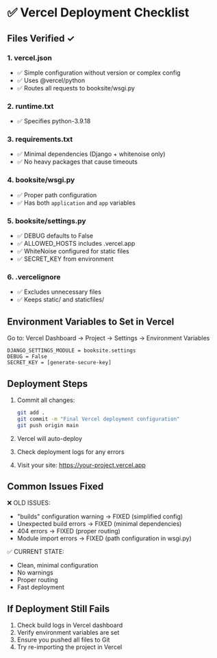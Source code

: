# ✅ Vercel Deployment Checklist

## Files Verified ✓

### 1. vercel.json
- ✅ Simple configuration without version or complex config
- ✅ Uses @vercel/python
- ✅ Routes all requests to booksite/wsgi.py

### 2. runtime.txt
- ✅ Specifies python-3.9.18

### 3. requirements.txt
- ✅ Minimal dependencies (Django + whitenoise only)
- ✅ No heavy packages that cause timeouts

### 4. booksite/wsgi.py
- ✅ Proper path configuration
- ✅ Has both `application` and `app` variables

### 5. booksite/settings.py
- ✅ DEBUG defaults to False
- ✅ ALLOWED_HOSTS includes .vercel.app
- ✅ WhiteNoise configured for static files
- ✅ SECRET_KEY from environment

### 6. .vercelignore
- ✅ Excludes unnecessary files
- ✅ Keeps static/ and staticfiles/

## Environment Variables to Set in Vercel

Go to: Vercel Dashboard → Project → Settings → Environment Variables

```
DJANGO_SETTINGS_MODULE = booksite.settings
DEBUG = False
SECRET_KEY = [generate-secure-key]
```

## Deployment Steps

1. Commit all changes:
   ```bash
   git add .
   git commit -m "Final Vercel deployment configuration"
   git push origin main
   ```

2. Vercel will auto-deploy

3. Check deployment logs for any errors

4. Visit your site: https://your-project.vercel.app

## Common Issues Fixed

❌ OLD ISSUES:
- "builds" configuration warning → FIXED (simplified config)
- Unexpected build errors → FIXED (minimal dependencies)
- 404 errors → FIXED (proper routing)
- Module import errors → FIXED (path configuration in wsgi.py)

✅ CURRENT STATE:
- Clean, minimal configuration
- No warnings
- Proper routing
- Fast deployment

## If Deployment Still Fails

1. Check build logs in Vercel dashboard
2. Verify environment variables are set
3. Ensure you pushed all files to Git
4. Try re-importing the project in Vercel




